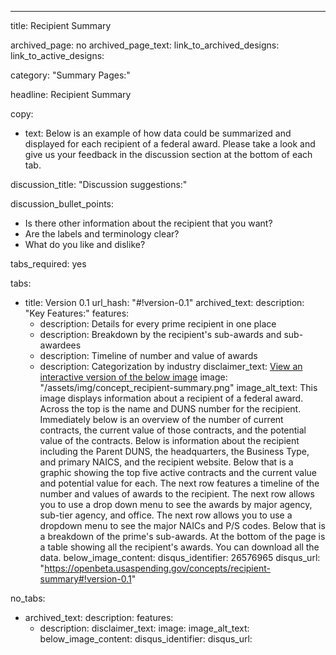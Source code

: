 ---
title: Recipient Summary

archived_page: no
archived_page_text:
link_to_archived_designs:
link_to_active_designs:

category: "Summary Pages:"

headline: Recipient Summary

copy:
  - text: Below is an example of how data could be summarized and displayed for each recipient of a federal award. Please take a look and give us your feedback in the discussion section at the bottom of each tab.

discussion_title: "Discussion suggestions:"

discussion_bullet_points:
- Is there other information about the recipient that you want?
- Are the labels and terminology clear?
- What do you like and dislike? 

tabs_required: yes

tabs:
  - title: Version 0.1
    url_hash: "#!version-0.1"
    archived_text:
    description: "Key Features:"
    features:
      - description: Details for every prime recipient in one place
      - description: Breakdown by the recipient's sub-awards and sub-awardees
      - description: Timeline of number and value of awards
      - description: Categorization by industry
    disclaimer_text: <a class="usa-cta external-link" href='http://my36m8.axshare.com/recipient_summary.html' target="_blank">View an interactive version of the below image</a>
    image: "/assets/img/concept_recipient-summary.png"
    image_alt_text: This image displays information about a recipient of a federal award. Across the top is the name and DUNS number for the recipient. Immediately below is an overview of the number of current contracts, the current value of those contracts, and the potential value of the contracts. Below is information about the recipient including the Parent DUNS, the headquarters, the Business Type, and primary NAICS, and the recipient website. Below that is a graphic showing the top five active contracts and the current value and potential value for each. The next row features a timeline of the number and values of awards to the recipient. The next row allows you to use a drop down menu to see the awards by major agency, sub-tier agency, and office. The next row allows you to use a dropdown menu to see the major NAICs and P/S codes. Below that is a breakdown of the prime's sub-awards. At the bottom of the page is a table showing all the recipient's awards. You can download all the data. 
    below_image_content:
    disqus_identifier: 26576965
    disqus_url: "https://openbeta.usaspending.gov/concepts/recipient-summary#!version-0.1"
  
no_tabs: 
  - archived_text:
    description:
    features:
      - description:
    disclaimer_text:
    image:
    image_alt_text:
    below_image_content:
    disqus_identifier:
    disqus_url:

